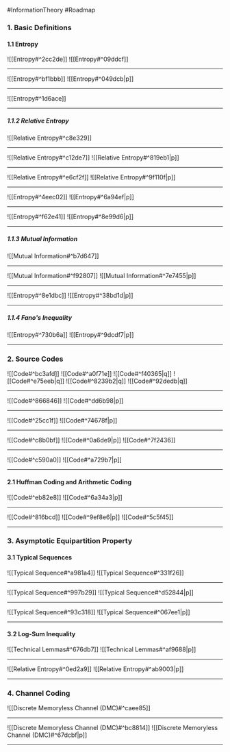 #InformationTheory #Roadmap 

### 1. Basic Definitions
#### 1.1 Entropy
![[Entropy#^2cc2de]]
![[Entropy#^09ddcf]]

---
![[Entropy#^bf1bbb]]
![[Entropy#^049dcb|p]]

---
![[Entropy#^1d6ace]]

---
##### 1.1.2 Relative Entropy

![[Relative Entropy#^c8e329]]

---
![[Relative Entropy#^c12de7]]
![[Relative Entropy#^819eb1|p]]

---
![[Relative Entropy#^e6cf2f]]
![[Relative Entropy#^9f110f|p]]

---
![[Entropy#^4eec02]]
![[Entropy#^6a94ef|p]]

---
![[Entropy#^f62e41]]
![[Entropy#^8e99d6|p]]

---
##### 1.1.3 Mutual Information
![[Mutual Information#^b7d647]]

---
![[Mutual Information#^f92807]]
![[Mutual Information#^7e7455|p]]

---
![[Entropy#^8e1dbc]]
![[Entropy#^38bd1d|p]]

---
##### 1.1.4 Fano's Inequality
![[Entropy#^730b6a]]
![[Entropy#^9dcdf7|p]]

---
### 2. Source Codes
![[Code#^bc3afd]]
![[Code#^a0f71e]]
![[Code#^f40365|q]]
![[Code#^e75eeb|q]]
![[Code#^8239b2|q]]
![[Code#^92dedb|q]]

---
![[Code#^866846]]
![[Code#^dd6b98|p]]

---
![[Code#^25cc1f]]
![[Code#^74678f|p]]

---
![[Code#^c8b0bf]]
![[Code#^0a6de9|p]]
![[Code#^7f2436]]

---
![[Code#^c590a0]]
![[Code#^a729b7|p]]

---
#### 2.1 Huffman Coding and Arithmetic Coding
![[Code#^eb82e8]]
![[Code#^6a34a3|p]]

---
![[Code#^816bcd]]
![[Code#^9ef8e6|p]]
![[Code#^5c5f45]]

---
### 3. Asymptotic Equipartition Property
#### 3.1 Typical Sequences
![[Typical Sequence#^a981a4]]
![[Typical Sequence#^331f26]]

---
![[Typical Sequence#^997b29]]
![[Typical Sequence#^d52844|p]]

---
![[Typical Sequence#^93c318]]
![[Typical Sequence#^067ee1|p]]

---
#### 3.2 Log-Sum Inequality
![[Technical Lemmas#^676db7]]
![[Technical Lemmas#^af9688|p]]

---
![[Relative Entropy#^0ed2a9]]
![[Relative Entropy#^ab9003|p]]

---
### 4. Channel Coding
![[Discrete Memoryless Channel (DMC)#^caee85]]

---
![[Discrete Memoryless Channel (DMC)#^bc8814]]
![[Discrete Memoryless Channel (DMC)#^67dcbf|p]]

---
